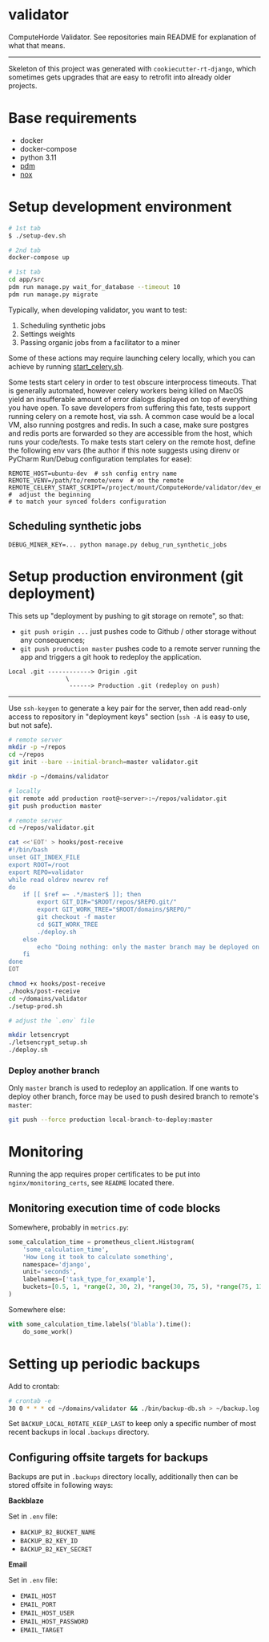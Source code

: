 # validator

ComputeHorde Validator. See repositories main README for explanation of what that means.

- - -

Skeleton of this project was generated with `cookiecutter-rt-django`, which sometimes gets upgrades that are easy to retrofit into already older projects.

# Base requirements

- docker
- docker-compose
- python 3.11
- [pdm](https://pdm-project.org)
- [nox](https://nox.thea.codes)

# Setup development environment

```sh
# 1st tab
$ ./setup-dev.sh
```

```sh
# 2nd tab
docker-compose up
```

```sh
# 1st tab
cd app/src
pdm run manage.py wait_for_database --timeout 10
pdm run manage.py migrate
```

Typically, when developing validator, you want to test:

1. Scheduling synthetic jobs
2. Settings weights
3. Passing organic jobs from a facilitator to a miner

Some of these actions may require launching celery locally, which you can achieve by running [start_celery.sh](dev_env_setup%2Fstart_celery.sh).

Some tests start celery in order to test obscure interprocess timeouts. That is generally automated, however celery 
workers being killed on MacOS yield an insufferable amount of error dialogs displayed on top of everything you have 
open. To save developers from suffering this fate, tests support running celery on a remote host, via ssh. A common case
would be a local VM, also running postgres and redis. In such a case, make sure postgres and redis ports are forwarded
so they are accessible from the host, which runs your code/tests. To make tests start celery on the remote host, define
the following env vars (the author if this note suggests using direnv or PyCharm Run/Debug configuration templates for
ease):

```shell
REMOTE_HOST=ubuntu-dev  # ssh config entry name
REMOTE_VENV=/path/to/remote/venv  # on the remote
REMOTE_CELERY_START_SCRIPT=/project/mount/ComputeHorde/validator/dev_env_setup/start_celery.sh  #  adjust the beginning
# to match your synced folders configuration
```

## Scheduling synthetic jobs

```shell
DEBUG_MINER_KEY=... python manage.py debug_run_synthetic_jobs
```

# Setup production environment (git deployment)

This sets up "deployment by pushing to git storage on remote", so that:

- `git push origin ...` just pushes code to Github / other storage without any consequences;
- `git push production master` pushes code to a remote server running the app and triggers a git hook to redeploy the application.

```
Local .git ------------> Origin .git
                \
                 ------> Production .git (redeploy on push)
```

- - -

Use `ssh-keygen` to generate a key pair for the server, then add read-only access to repository in "deployment keys" section (`ssh -A` is easy to use, but not safe).

```sh
# remote server
mkdir -p ~/repos
cd ~/repos
git init --bare --initial-branch=master validator.git

mkdir -p ~/domains/validator
```

```sh
# locally
git remote add production root@<server>:~/repos/validator.git
git push production master
```

```sh
# remote server
cd ~/repos/validator.git

cat <<'EOT' > hooks/post-receive
#!/bin/bash
unset GIT_INDEX_FILE
export ROOT=/root
export REPO=validator
while read oldrev newrev ref
do
    if [[ $ref =~ .*/master$ ]]; then
        export GIT_DIR="$ROOT/repos/$REPO.git/"
        export GIT_WORK_TREE="$ROOT/domains/$REPO/"
        git checkout -f master
        cd $GIT_WORK_TREE
        ./deploy.sh
    else
        echo "Doing nothing: only the master branch may be deployed on this server."
    fi
done
EOT

chmod +x hooks/post-receive
./hooks/post-receive
cd ~/domains/validator
./setup-prod.sh

# adjust the `.env` file

mkdir letsencrypt
./letsencrypt_setup.sh
./deploy.sh
```

### Deploy another branch

Only `master` branch is used to redeploy an application.
If one wants to deploy other branch, force may be used to push desired branch to remote's `master`:

```sh
git push --force production local-branch-to-deploy:master
```

# Monitoring

Running the app requires proper certificates to be put into `nginx/monitoring_certs`, see `README` located there.

## Monitoring execution time of code blocks

Somewhere, probably in `metrics.py`:

```python
some_calculation_time = prometheus_client.Histogram(
    'some_calculation_time',
    'How Long it took to calculate something',
    namespace='django',
    unit='seconds',
    labelnames=['task_type_for_example'],
    buckets=[0.5, 1, *range(2, 30, 2), *range(30, 75, 5), *range(75, 135, 15)]
)
```

Somewhere else:

```python
with some_calculation_time.labels('blabla').time():
    do_some_work()
```

# Setting up periodic backups

Add to crontab:

```sh
# crontab -e
30 0 * * * cd ~/domains/validator && ./bin/backup-db.sh > ~/backup.log 2>&1
```

Set `BACKUP_LOCAL_ROTATE_KEEP_LAST` to keep only a specific number of most recent backups in local `.backups` directory.

## Configuring offsite targets for backups

Backups are put in `.backups` directory locally, additionally then can be stored offsite in following ways:

**Backblaze**

Set in `.env` file:

- `BACKUP_B2_BUCKET_NAME`
- `BACKUP_B2_KEY_ID`
- `BACKUP_B2_KEY_SECRET`

**Email**

Set in `.env` file:

- `EMAIL_HOST`
- `EMAIL_PORT`
- `EMAIL_HOST_USER`
- `EMAIL_HOST_PASSWORD`
- `EMAIL_TARGET`
